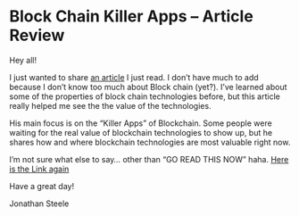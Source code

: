 # Block Chain Killer Apps – Article Review

Hey all!

I just wanted to share [an article](https://hackernoon.com/we-already-know-blockchains-killer-apps-f2d443eba35) I just read. I don’t have much to add because I don’t know too much about Block chain (yet?). I’ve learned about some of the properties of block chain technologies before, but this article really helped me see the the value of the technologies.

His main focus is on the “Killer Apps” of Blockchain. Some people were waiting for the real value of blockchain technologies to show up, but he shares how and where blockchain technologies are most valuable right now.

I’m not sure what else to say… other than “GO READ THIS NOW” haha. [Here is the Link again](https://hackernoon.com/we-already-know-blockchains-killer-apps-f2d443eba35)

Have a great day!

Jonathan Steele